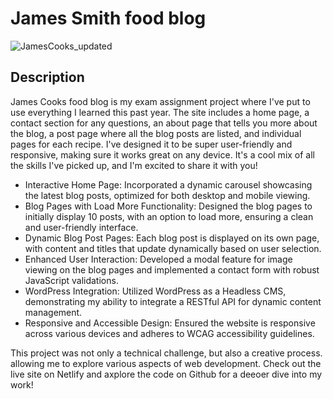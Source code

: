 # James Smith food blog

![JamesCooks_updated](https://github.com/Tinberg/James-Smith-food-blog-/assets/126072224/1873eea7-5a33-4603-ba83-0bfbf466a3ff)

## Description

James Cooks food blog is my exam assignment project where I've put to use everything I learned this past year. The site includes a home page, a contact section for any questions, an about page that tells you more about the blog, a post page where all the blog posts are listed, and individual pages for each recipe. I've designed it to be super user-friendly and responsive, making sure it works great on any device. It's a cool mix of all the skills I've picked up, and I'm excited to share it with you!

- Interactive Home Page: Incorporated a dynamic carousel showcasing the latest blog posts, optimized for both desktop and mobile viewing.
- Blog Pages with Load More Functionality: Designed the blog pages to initially display 10 posts, with an option to load more, ensuring a clean and user-friendly interface.
- Dynamic Blog Post Pages: Each blog post is displayed on its own page, with content and titles that update dynamically based on user selection.
- Enhanced User Interaction: Developed a modal feature for image viewing on the blog pages and implemented a contact form with robust JavaScript validations.
- WordPress Integration: Utilized WordPress as a Headless CMS, demonstrating my ability to integrate a RESTful API for dynamic content management.
- Responsive and Accessible Design: Ensured the website is responsive across various devices and adheres to WCAG accessibility guidelines.

This project was not only a technical challenge, but also a creative process. allowing me to explore various aspects of web development. Check out the live site on Netlify and axplore the code on Github for a deeoer dive into my work!
